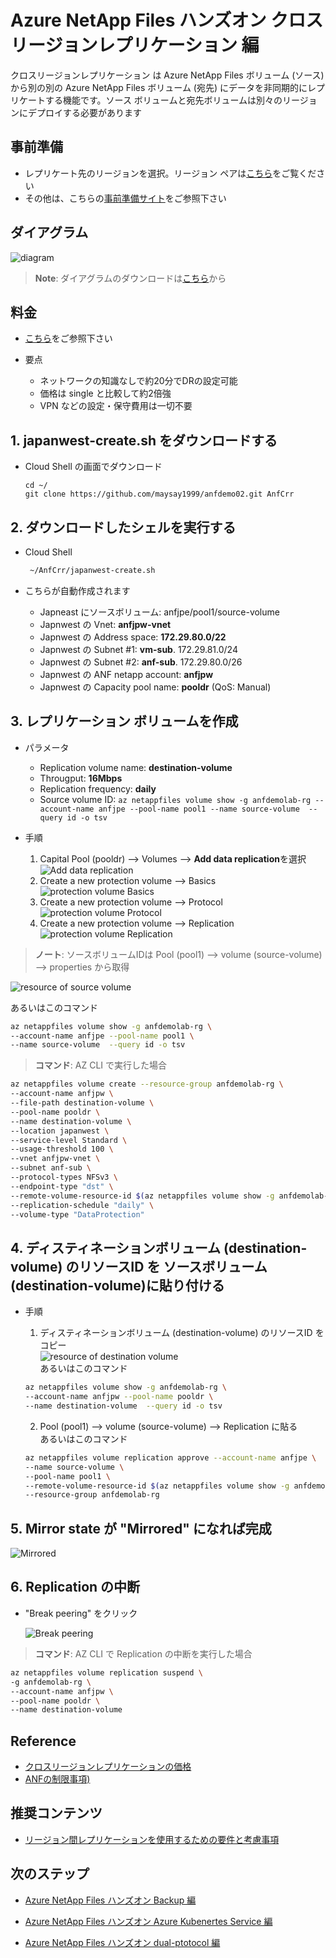 # Azure NetApp Files ハンズオン クロスリージョンレプリケーション 編

クロスリージョンレプリケーション は Azure NetApp Files ボリューム (ソース) から別の別の Azure NetApp Files ボリューム (宛先) にデータを非同期的にレプリケートする機能です。ソース ボリュームと宛先ボリュームは別々のリージョンにデプロイする必要があります

## 事前準備

* レプリケート先のリージョンを選択。リージョン ペアは[こちら](https://docs.microsoft.com/ja-jp/azure/azure-netapp-files/cross-region-replication-introduction#azure-regional-pairs)をご覧ください
* その他は、こちらの[事前準備サイト](https://github.com/maysay1999/tipstricks/blob/main/anf-demo-creation.md)をご参照下さい

## ダイアグラム

![diagram](https://github.com/maysay1999/anfdemo02/blob/main/images/anf-crr-diagram.png)

> **Note**:  ダイアグラムのダウンロードは[こちら](https://github.com/maysay1999/anfdemo02/blob/main/pdfs/220302_hands-on_diagram_crr.pdf)から

## 料金

* [こちら](https://azure.microsoft.com/ja-jp/pricing/details/netapp/)をご参照下さい

* 要点  
  * ネットワークの知識なしで約20分でDRの設定可能  
  * 価格は single と比較して約2倍強
  * VPN などの設定・保守費用は一切不要  

## 1. japanwest-create.sh をダウンロードする

* Cloud Shell の画面でダウンロード

  ```git
  cd ~/
  git clone https://github.com/maysay1999/anfdemo02.git AnfCrr
  ```

## 2. ダウンロードしたシェルを実行する

* Cloud Shell

  ```bash
   ~/AnfCrr/japanwest-create.sh
  ```

* こちらが自動作成されます
  * Japneast にソースボリューム: anfjpe/pool1/source-volume  
  * Japnwest の Vnet: **anfjpw-vnet**  
  * Japnwest の Address space:  **172.29.80.0/22**  
  * Japnwest の Subnet #1: **vm-sub**.  172.29.81.0/24  
  * Japnwest の Subnet #2: **anf-sub**.  172.29.80.0/26  
  * Japnwest の ANF netapp account: **anfjpw**  
  * Japnwest の Capacity pool name: **pooldr** (QoS: Manual)  

## 3. レプリケーション ボリュームを作成

* パラメータ
  * Replication volume name: **destination-volume**  
  * Througput: **16Mbps**  
  * Replication frequency: **daily**  
  * Source volume ID: `az netappfiles volume show -g anfdemolab-rg --account-name anfjpe --pool-name pool1 --name source-volume  --query id -o tsv`  

* 手順  
  1. Capital Pool (pooldr) --> Volumes --> **Add data replication**を選択  
     ![Add data replication](https://github.com/maysay1999/anfdemo02/blob/main/images/anf-crr-replication_volume.png)  
  2. Create a new protection volume --> Basics  
     ![protection volume Basics](https://github.com/maysay1999/anfdemo02/blob/main/images/anf-crr-replication_volume2.png)  
  3. Create a new protection volume --> Protocol  
     ![protection volume Protocol](https://github.com/maysay1999/anfdemo02/blob/main/images/anf-crr-replication_volume3.png)  
  4. Create a new protection volume --> Replication
    ![protection volume Replication](https://github.com/maysay1999/anfdemo02/blob/main/images/anf-crr-replication_volume4.png)  

> **ノート**:  ソースボリュームIDは Pool (pool1) --> volume (source-volume) --> properties から取得  

   ![resource of source volume](https://github.com/maysay1999/anfdemo02/blob/main/images/anf-crr-volumeid_src.png)  
  
  あるいはこのコマンド  

  ```bash
  az netappfiles volume show -g anfdemolab-rg \
  --account-name anfjpe --pool-name pool1 \
  --name source-volume  --query id -o tsv
  ```

> **コマンド**:  AZ CLI で実行した場合

  ```bash
  az netappfiles volume create --resource-group anfdemolab-rg \
  --account-name anfjpw \
  --file-path destination-volume \
  --pool-name pooldr \
  --name destination-volume \
  --location japanwest \
  --service-level Standard \
  --usage-threshold 100 \
  --vnet anfjpw-vnet \
  --subnet anf-sub \
  --protocol-types NFSv3 \
  --endpoint-type "dst" \
  --remote-volume-resource-id $(az netappfiles volume show -g anfdemolab-rg --account-name anfjpe --pool-name pool1 --name source-volume  --query id -o tsv) \
  --replication-schedule "daily" \
  --volume-type "DataProtection"
  ```

## 4. ディスティネーションボリューム (destination-volume) のリソースID を ソースボリューム (destination-volume)に貼り付ける

* 手順  
  1. ディスティネーションボリューム (destination-volume) のリソースID をコピー  
     ![resource of destination volume](https://github.com/maysay1999/anfdemo02/blob/main/images/anf-crr-volumeid_dst.png)  
     あるいはこのコマンド

  ```bash
  az netappfiles volume show -g anfdemolab-rg \
  --account-name anfjpw --pool-name pooldr \
  --name destination-volume  --query id -o tsv
  ```

  2. Pool (pool1) --> volume (source-volume) --> Replication に貼る  
    あるいはこのコマンド

  ```bash
  az netappfiles volume replication approve --account-name anfjpe \
  --name source-volume \
  --pool-name pool1 \
  --remote-volume-resource-id $(az netappfiles volume show -g anfdemolab-rg --account-name anfjpw --pool-name pooldr --name destination-volume  --query id -o tsv) \
  --resource-group anfdemolab-rg
  ```

## 5. Mirror state が "Mirrored" になれば完成

  ![Mirrored](https://github.com/maysay1999/anfdemo02/blob/main/images/anf-crr-mirrored.png)  

## 6. Replication の中断

* "Break peering" をクリック

  ![Break peering](https://github.com/maysay1999/anfdemo02/blob/main/images/anf-crr-suspend.png)  

> **コマンド**:  AZ CLI で Replication の中断を実行した場合

  ```bash
  az netappfiles volume replication suspend \
  -g anfdemolab-rg \
  --account-name anfjpw \
  --pool-name pooldr \
  --name destination-volume
  ```

## Reference

* [クロスリージョンレプリケーションの価格](https://azure.microsoft.com/ja-jp/pricing/details/netapp/)
* [ANFの制限事項)](https://docs.microsoft.com/ja-jp/azure/azure-netapp-files/azure-netapp-files-resource-limits)

## 推奨コンテンツ

* [リージョン間レプリケーションを使用するための要件と考慮事項](https://docs.microsoft.com/ja-jp/azure/azure-netapp-files/cross-region-replication-requirements-considerations)

## 次のステップ

* [Azure NetApp Files ハンズオン Backup 編](https://github.com/maysay1999/tipstricks/blob/main/anf-backup.md)

* [Azure NetApp Files ハンズオン Azure Kubenertes Service 編](https://github.com/maysay1999/anfdemo01/blob/main/README.md)

* [Azure NetApp Files ハンズオン dual-ptotocol 編](https://github.com/maysay1999/tipstricks/blob/main/anf-dual-protocol.md)